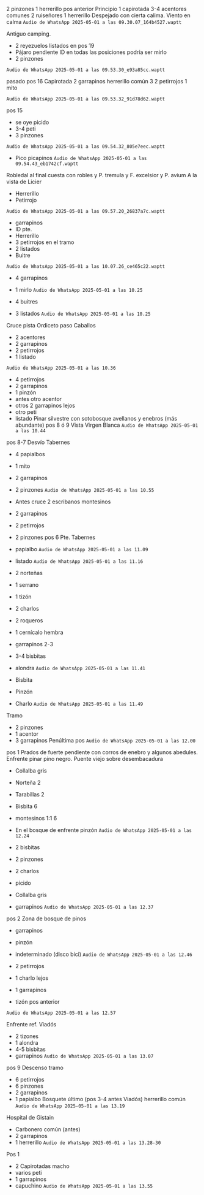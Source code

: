 2 pinzones
1 herrerillo pos anterior
Principio 1 capirotada
3-4 acentores comunes
2 ruiseñores
1 herrerillo
Despejado con cierta calima. Viento en calma
`Audio de WhatsApp 2025-05-01 a las 09.30.07_164b4527.waptt`


Antiguo camping.

- 2 reyezuelos listados en pos 19
- Pájaro pendiente ID en todas las posiciones podría ser mirlo
- 2 pinzones

`Audio de WhatsApp 2025-05-01 a las 09.53.30_e93a85cc.waptt`

pasado pos 16
Capirotada
2 garrapinos
herrerillo común 3
2 petirrojos
1 mito

`Audio de WhatsApp 2025-05-01 a las 09.53.32_91d78d62.waptt`

pos 15
- se oye picido
- 3-4 peti
- 3 pinzones



`Audio de WhatsApp 2025-05-01 a las 09.54.32_805e7eec.waptt`


- Pico picapinos
`Audio de WhatsApp 2025-05-01 a las 09.54.43_eb1742cf.waptt`


Robledal al final cuesta con robles y P. tremula y F. excelsior y P. avium A la vista de Licier

- Herrerillo
- Petirrojo


`Audio de WhatsApp 2025-05-01 a las 09.57.20_26837a7c.waptt`


- garrapinos
- ID pte.
- Herrerillo
- 3 petirrojos en el tramo
- 2 listados
- Buitre 


`Audio de WhatsApp 2025-05-01 a las 10.07.26_ce465c22.waptt`


- 4 garrapinos 
- 1 mirlo
`Audio de WhatsApp 2025-05-01 a las 10.25`

- 4 buitres
- 3 listados
`Audio de WhatsApp 2025-05-01 a las 10.25`

Cruce pista Ordiceto paso Caballos
- 2 acentores
- 2 garrapinos
- 2 petirrojos
- 1 listado

`Audio de WhatsApp 2025-05-01 a las 10.36`


- 4 petirrojos
- 2 garrapinos
- 1 pinzón
- antes otro acentor
- otros 2 garrapinos lejos
- otro peti
- listado
Pinar silvestre con sotobosque avellanos y enebros (más abundante)
pos 8 ó 9 Vista Virgen Blanca
`Audio de WhatsApp 2025-05-01 a las 10.44`



pos 8-7 Desvío Tabernes
- 4 papialbos
- 1 mito
- 2 garrapinos 
- 2 pinzones
`Audio de WhatsApp 2025-05-01 a las 10.55`

- Antes cruce 2 escribanos montesinos
- 2 garrapinos
- 2 petirrojos
- 2 pinzones
pos 6 Pte. Tabernes
- papialbo
`Audio de WhatsApp 2025-05-01 a las 11.09`

- listado
`Audio de WhatsApp 2025-05-01 a las 11.16`



- 2 norteñas
- 1 serrano
- 1 tizón
- 2 charlos
- 2 roqueros
- 1 cernícalo hembra
- garrapinos 2-3
- 3-4 bisbitas
- alondra
`Audio de WhatsApp 2025-05-01 a las 11.41`

- Bisbita
- Pinzón
- Charlo
`Audio de WhatsApp 2025-05-01 a las 11.49`


Tramo
- 2 pinzones
- 1 acentor
- 3 garrapinos
Penúltima pos
`Audio de WhatsApp 2025-05-01 a las 12.00`

pos 1 Prados de fuerte pendiente con corros de enebro y algunos abedules. Enfrente pinar pino negro. Puente viejo sobre desembacadura

- Collalba gris 
- Norteña 2
- Tarabillas 2
- Bisbita 6
- montesinos 1:1 6
- En el bosque de enfrente pinzón
`Audio de WhatsApp 2025-05-01 a las 12.24`


- 2 bisbitas
- 2 pinzones
- 2 charlos
- picido
- Collalba gris
- garrapinos
`Audio de WhatsApp 2025-05-01 a las 12.37`

pos 2
Zona de bosque de pinos
- garrapinos
- pinzón
- indeterminado (disco bici)
`Audio de WhatsApp 2025-05-01 a las 12.46`

- 2 petirrojos
- 1 charlo lejos
- 1 garrapinos
- tizón pos anterior

`Audio de WhatsApp 2025-05-01 a las 12.57`

Enfrente ref. Viadós
- 2 tizones
- 1 alondra
- 4-5 bisbitas
- garrapinos
`Audio de WhatsApp 2025-05-01 a las 13.07`

pos 9 Descenso tramo
- 6 petirrojos
- 6 pinzones
- 2 garrapinos
- 1 papialbo
Bosquete último (pos 3-4 antes Viadós) herrerillo común
`Audio de WhatsApp 2025-05-01 a las 13.19`

Hospital de Gistain
- Carbonero común (antes)
- 2 garrapinos 
- 1 herrerillo
`Audio de WhatsApp 2025-05-01 a las 13.28-30`


Pos 1 
- 2 Capirotadas macho
- varios peti
- 1 garrapinos
- capuchino
`Audio de WhatsApp 2025-05-01 a las 13.55`



